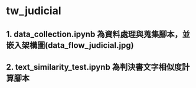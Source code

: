 # tw_judicial
## 1. data_collection.ipynb 為資料處理與蒐集腳本，並嵌入架構圖(data_flow_judicial.jpg)
## 2. text_similarity_test.ipynb 為判決書文字相似度計算腳本
